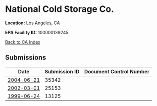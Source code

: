# National Cold Storage Co.

**Location:** Los Angeles, CA

**EPA Facility ID:** 100000139245

[Back to CA Index](../../index.md)

## Submissions

| Date | Submission ID | Document Control Number |
|------|--------------|-------------------------|
| [2004-06-21](submissions/35342.md) | 35342 |  |
| [2002-03-01](submissions/25153.md) | 25153 |  |
| [1999-06-24](submissions/13125.md) | 13125 |  |
